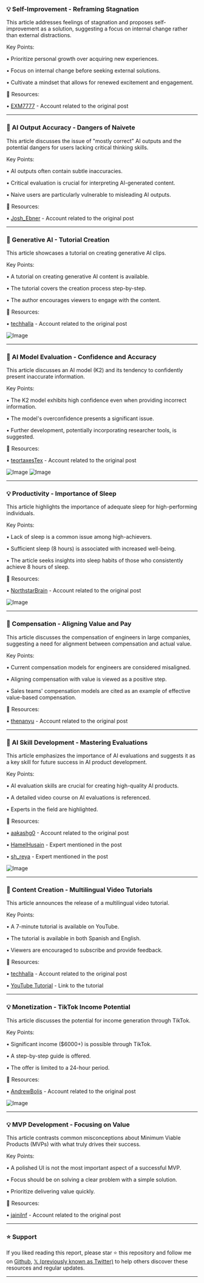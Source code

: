 ### 💡 Self-Improvement - Reframing Stagnation

This article addresses feelings of stagnation and proposes self-improvement as a solution, suggesting a focus on internal change rather than external distractions.

Key Points:

• Prioritize personal growth over acquiring new experiences.


• Focus on internal change before seeking external solutions.


• Cultivate a mindset that allows for renewed excitement and engagement.



🔗 Resources:

• [EXM7777](https://x.com/EXM7777) -  Account related to the original post


---

### 🤖 AI Output Accuracy - Dangers of Naivete

This article discusses the issue of "mostly correct" AI outputs and the potential dangers for users lacking critical thinking skills.

Key Points:

•  AI outputs often contain subtle inaccuracies.


•  Critical evaluation is crucial for interpreting AI-generated content.


•  Naive users are particularly vulnerable to misleading AI outputs.



🔗 Resources:

• [Josh_Ebner](https://x.com/Josh_Ebner) - Account related to the original post


---

### 🚀 Generative AI - Tutorial Creation

This article showcases a tutorial on creating generative AI clips.

Key Points:

•  A tutorial on creating generative AI content is available.


•  The tutorial covers the creation process step-by-step.


•  The author encourages viewers to engage with the content.



🔗 Resources:

• [techhalla](https://x.com/techhalla) - Account related to the original post


![Image](https://pbs.twimg.com/amplify_video_thumb/1944119507011739648/img/kn8Clyub8jJ78y3i.jpg)


---

### 🤖 AI Model Evaluation - Confidence and Accuracy

This article discusses an AI model (K2) and its tendency to confidently present inaccurate information.

Key Points:

•  The K2 model exhibits high confidence even when providing incorrect information.


•  The model's overconfidence presents a significant issue.


•  Further development, potentially incorporating researcher tools, is suggested.



🔗 Resources:

• [teortaxesTex](https://x.com/teortaxesTex) - Account related to the original post

![Image](https://pbs.twimg.com/media/GvoY_8NW4AAJv3Y?format=jpg&name=small)
![Image](https://pbs.twimg.com/media/GvMc01sWEAA7Gbd?format=jpg&name=240x240)


---

### 💡 Productivity - Importance of Sleep

This article highlights the importance of adequate sleep for high-performing individuals.

Key Points:

•  Lack of sleep is a common issue among high-achievers.


•  Sufficient sleep (8 hours) is associated with increased well-being.


•  The article seeks insights into sleep habits of those who consistently achieve 8 hours of sleep.



🔗 Resources:

• [NorthstarBrain](https://x.com/NorthstarBrain) - Account related to the original post

![Image](https://pbs.twimg.com/media/Gvqsbv8WIAAuou3?format=jpg&name=small)


---

### 🤖 Compensation - Aligning Value and Pay

This article discusses the compensation of engineers in large companies, suggesting a need for alignment between compensation and actual value.

Key Points:

• Current compensation models for engineers are considered misaligned.


•  Aligning compensation with value is viewed as a positive step.


•  Sales teams' compensation models are cited as an example of effective value-based compensation.


🔗 Resources:

• [thenanyu](https://x.com/thenanyu) - Account related to the original post


---

### 🤖 AI Skill Development - Mastering Evaluations

This article emphasizes the importance of AI evaluations and suggests it as a key skill for future success in AI product development.

Key Points:

•  AI evaluation skills are crucial for creating high-quality AI products.


•  A detailed video course on AI evaluations is referenced.


•  Experts in the field are highlighted.



🔗 Resources:

• [aakashg0](https://x.com/aakashg0) - Account related to the original post

• [HamelHusain](https://x.com/HamelHusain) - Expert mentioned in the post

• [sh_reya](https://x.com/sh_reya) - Expert mentioned in the post

![Image](https://pbs.twimg.com/amplify_video_thumb/1943790098862288897/img/UpaWvVJRQba-9SQd.jpg)


---

### 🚀 Content Creation - Multilingual Video Tutorials

This article announces the release of a multilingual video tutorial.

Key Points:

• A 7-minute tutorial is available on YouTube.


•  The tutorial is available in both Spanish and English.


•  Viewers are encouraged to subscribe and provide feedback.



🔗 Resources:

• [techhalla](https://x.com/techhalla) - Account related to the original post

• [YouTube Tutorial](https://t.co/ePRfB8UTTZ) - Link to the tutorial


---

### 💡 Monetization - TikTok Income Potential

This article discusses the potential for income generation through TikTok.

Key Points:

•  Significant income ($6000+) is possible through TikTok.


•  A step-by-step guide is offered.


•  The offer is limited to a 24-hour period.



🔗 Resources:

• [AndrewBolis](https://x.com/AndrewBolis) - Account related to the original post

![Image](https://pbs.twimg.com/media/Gvqi89jbsAEEnSE?format=jpg&name=small)


---

### 💡 MVP Development - Focusing on Value

This article contrasts common misconceptions about Minimum Viable Products (MVPs) with what truly drives their success.

Key Points:

•  A polished UI is not the most important aspect of a successful MVP.


•  Focus should be on solving a clear problem with a simple solution.


•  Prioritize delivering value quickly.



🔗 Resources:

• [jainilnf](https://x.com/jainilnf) - Account related to the original post


---

### ⭐️ Support

If you liked reading this report, please star ⭐️ this repository and follow me on [Github](https://github.com/Drix10), [𝕏 (previously known as Twitter)](https://x.com/DRIX_10_) to help others discover these resources and regular updates.

---